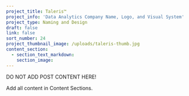 ```yaml
---
project_title: Taleris™
project_info: 'Data Analytics Company Name, Logo, and Visual System'
project_type: Naming and Design
draft: false
link: false
sort_number: 24
project_thumbnail_image: /uploads/taleris-thumb.jpg
content_section:
  - section_text_markdown:
    section_image:
---
```



DO NOT ADD POST CONTENT HERE!

Add all content in Content Sections.